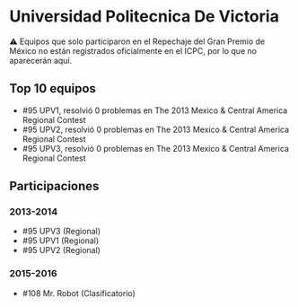 # Universidad Politecnica De Victoria

:warning: Equipos que solo participaron en el Repechaje del Gran Premio de México no están registrados oficialmente en el ICPC, por lo que no aparecerán aquí.

## Top 10 equipos

- #95 UPV1, resolvió 0 problemas en The 2013 Mexico & Central America Regional Contest
- #95 UPV2, resolvió 0 problemas en The 2013 Mexico & Central America Regional Contest
- #95 UPV3, resolvió 0 problemas en The 2013 Mexico & Central America Regional Contest

## Participaciones

### 2013-2014

- #95 UPV3 (Regional)
- #95 UPV1 (Regional)
- #95 UPV2 (Regional)

### 2015-2016

- #108 Mr. Robot (Clasificatorio)




